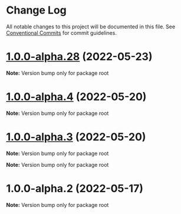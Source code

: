 # Change Log

All notable changes to this project will be documented in this file.
See [Conventional Commits](https://conventionalcommits.org) for commit guidelines.

# [1.0.0-alpha.28](https://github.com/panzhiyue/gis-js/compare/v1.0.0-alpha.2...v1.0.0-alpha.28) (2022-05-23)

**Note:** Version bump only for package root






# [1.0.0-alpha.4](https://github.com/panzhiyue/gis-js/compare/v1.0.0-alpha.2...v1.0.0-alpha.4) (2022-05-20)

**Note:** Version bump only for package root





# [1.0.0-alpha.3](https://github.com/panzhiyue/vue2ol/compare/v1.0.0-alpha.2...v1.0.0-alpha.3) (2022-05-20)

**Note:** Version bump only for package root







**Note:** Version bump only for package root





# 1.0.0-alpha.2 (2022-05-17)

**Note:** Version bump only for package root
